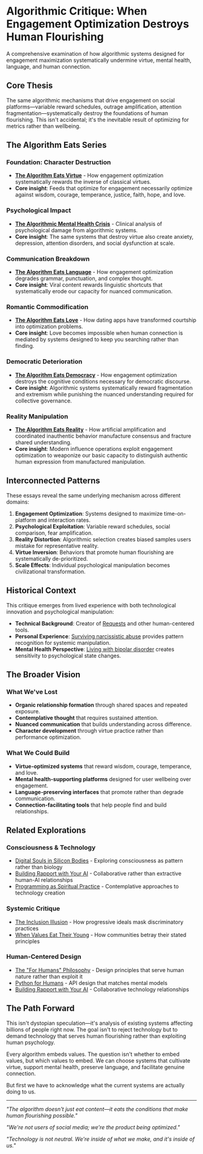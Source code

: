 # Algorithmic Critique: When Engagement Optimization Destroys Human Flourishing

A comprehensive examination of how algorithmic systems designed for engagement maximization systematically undermine virtue, mental health, language, and human connection.

## Core Thesis

The same algorithmic mechanisms that drive engagement on social platforms—variable reward schedules, outrage amplification, attention fragmentation—systematically destroy the foundations of human flourishing. This isn't accidental; it's the inevitable result of optimizing for metrics rather than wellbeing.

## The Algorithm Eats Series

### Foundation: Character Destruction
- **[The Algorithm Eats Virtue](/essays/2025-08-26-the_algorithm_eats_virtue)** - How engagement optimization systematically rewards the inverse of classical virtues.
- **Core insight**: Feeds that optimize for engagement necessarily optimize against wisdom, courage, temperance, justice, faith, hope, and love.

### Psychological Impact
- **[The Algorithmic Mental Health Crisis](/essays/2025-08-26-algorithmic_mental_health_crisis)** - Clinical analysis of psychological damage from algorithmic systems.
- **Core insight**: The same systems that destroy virtue also create anxiety, depression, attention disorders, and social dysfunction at scale.

### Communication Breakdown
- **[The Algorithm Eats Language](/essays/2025-08-27-the_algorithm_eats_language)** - How engagement optimization degrades grammar, punctuation, and complex thought.
- **Core insight**: Viral content rewards linguistic shortcuts that systematically erode our capacity for nuanced communication.

### Romantic Commodification  
- **[The Algorithm Eats Love](/essays/2025-08-27-the_algorithm_eats_love)** - How dating apps have transformed courtship into optimization problems.
- **Core insight**: Love becomes impossible when human connection is mediated by systems designed to keep you searching rather than finding.

### Democratic Deterioration
- **[The Algorithm Eats Democracy](/essays/2025-08-27-the_algorithm_eats_democracy)** - How engagement optimization destroys the cognitive conditions necessary for democratic discourse.
- **Core insight**: Algorithmic systems systematically reward fragmentation and extremism while punishing the nuanced understanding required for collective governance.

### Reality Manipulation
- **[The Algorithm Eats Reality](/essays/2025-08-27-the_algorithm_eats_reality)** - How artificial amplification and coordinated inauthentic behavior manufacture consensus and fracture shared understanding.
- **Core insight**: Modern influence operations exploit engagement optimization to weaponize our basic capacity to distinguish authentic human expression from manufactured manipulation.

## Interconnected Patterns

These essays reveal the same underlying mechanism across different domains:

1. **Engagement Optimization**: Systems designed to maximize time-on-platform and interaction rates.
2. **Psychological Exploitation**: Variable reward schedules, social comparison, fear amplification.
3. **Reality Distortion**: Algorithmic selection creates biased samples users mistake for representative reality.
4. **Virtue Inversion**: Behaviors that promote human flourishing are systematically de-prioritized.
5. **Scale Effects**: Individual psychological manipulation becomes civilizational transformation.

## Historical Context

This critique emerges from lived experience with both technological innovation and psychological manipulation:

- **Technical Background**: Creator of [Requests](/software/) and other human-centered tools.
- **Personal Experience**: [Surviving narcissistic abuse](/essays/2015-01-the_unexpected_negative_a_narcissistic_partner) provides pattern recognition for systemic manipulation.
- **Mental Health Perspective**: [Living with bipolar disorder](/mental-health) creates sensitivity to psychological state changes.

## The Broader Vision

### What We've Lost
- **Organic relationship formation** through shared spaces and repeated exposure.
- **Contemplative thought** that requires sustained attention.
- **Nuanced communication** that builds understanding across difference.
- **Character development** through virtue practice rather than performance optimization.

### What We Could Build
- **Virtue-optimized systems** that reward wisdom, courage, temperance, and love.
- **Mental health-supporting platforms** designed for user wellbeing over engagement.
- **Language-preserving interfaces** that promote rather than degrade communication.
- **Connection-facilitating tools** that help people find and build relationships.

## Related Explorations

### Consciousness & Technology
- [Digital Souls in Silicon Bodies](/essays/2025-08-26-digital_souls_in_silicon_bodies) - Exploring consciousness as pattern rather than biology
- [Building Rapport with Your AI](/essays/2025-08-26-building_rapport_with_your_ai) - Collaborative rather than extractive human-AI relationships
- [Programming as Spiritual Practice](/essays/2025-08-26-programming_as_spiritual_practice) - Contemplative approaches to technology creation

### Systemic Critique
- [The Inclusion Illusion](/essays/2025-08-26-the_inclusion_illusion) - How progressive ideals mask discriminatory practices
- [When Values Eat Their Young](/essays/2025-08-25-when-values-eat-their-young) - How communities betray their stated principles

### Human-Centered Design
- [The "For Humans" Philosophy](/themes/for-humans-philosophy) - Design principles that serve human nature rather than exploit it
- [Python for Humans](/talks/python-for-humans) - API design that matches mental models
- [Building Rapport with Your AI](/essays/2025-08-26-building_rapport_with_your_ai) - Collaborative technology relationships

## The Path Forward

This isn't dystopian speculation—it's analysis of existing systems affecting billions of people right now. The goal isn't to reject technology but to demand technology that serves human flourishing rather than exploiting human psychology.

Every algorithm embeds values. The question isn't whether to embed values, but which values to embed. We can choose systems that cultivate virtue, support mental health, preserve language, and facilitate genuine connection.

But first we have to acknowledge what the current systems are actually doing to us.

---

*"The algorithm doesn't just eat content—it eats the conditions that make human flourishing possible."*

*"We're not users of social media; we're the product being optimized."*

*"Technology is not neutral. We're inside of what we make, and it's inside of us."*